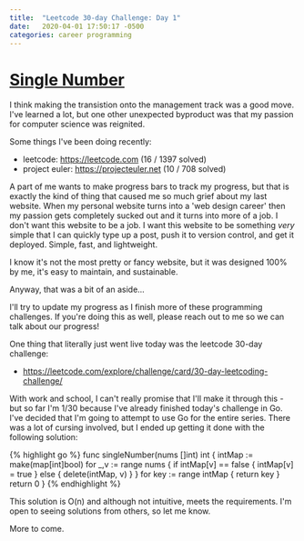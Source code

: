 ```yaml
---
title:  "Leetcode 30-day Challenge: Day 1"
date:   2020-04-01 17:50:17 -0500
categories: career programming
---
```

# [Single Number](https://leetcode.com/problems/single-number/)

I think making the transistion onto the management track was a good move.  I've learned a lot, but one other unexpected byproduct 
was that my passion for computer science was reignited.

Some things I've been doing recently:
* leetcode: https://leetcode.com (16 / 1397 solved)
* project euler: https://projecteuler.net (10 / 708 solved)

A part of me wants to make progress bars to track my progress, but that is exactly the kind of thing that caused me so much grief 
about my last website.  When my personal website turns into a 'web design career' then my passion gets completely sucked out and it 
turns into more of a job. I don't want this website to be a job.  I want this website to be something _very_ simple that I can 
quickly type up a post, push it to version control, and get it deployed.  Simple, fast, and lightweight.  

I know it's not the most pretty or fancy website, but it was designed 100% by me, it's easy to maintain, and sustainable.

Anyway, that was a bit of an aside...

I'll try to update my progress as I finish more of these programming challenges.  If you're doing this as well, please reach 
out to me so we can talk about our progress!

One thing that literally just went live today was the leetcode 30-day challenge:
* https://leetcode.com/explore/challenge/card/30-day-leetcoding-challenge/

With work and school, I can't really promise that I'll make it through this - but so far I'm 1/30 because I've already finished today's challenge in Go.  I've decided that I'm going to attempt to use Go for the entire series.  There was a lot of cursing involved, but I ended up getting it done with the following solution:

{% highlight go %}
func singleNumber(nums []int) int {
    intMap := make(map[int]bool)
    for _,v := range nums {
        if intMap[v] == false {
            intMap[v] = true
        } else {
            delete(intMap, v)
        }
    }
    for key := range intMap {
        return key
    }
    return 0
}
{% endhighlight %}

This solution is O(n) and although not intuitive, meets the requirements.  I'm open to seeing solutions from others, so let me know.

More to come.
